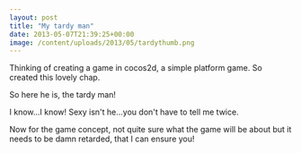 ```yaml
---
layout: post
title: "My tardy man"
date: 2013-05-07T21:39:25+00:00
image: /content/uploads/2013/05/tardythumb.png
---
```


Thinking of creating a game in cocos2d, a simple platform game. So created this lovely chap.

<p>So here he is, the tardy man!</p>
<p><a href="/content/uploads//2013/05/tardy-300x180.png" alt="tardy" width="300" height="180" /></a></p>
<p>I know...I know! Sexy isn't he...you don't have to tell me twice.</p>
<p>Now for the game concept, not quite sure what the game will be about but it needs to be damn retarded, that I can ensure you!</p>
